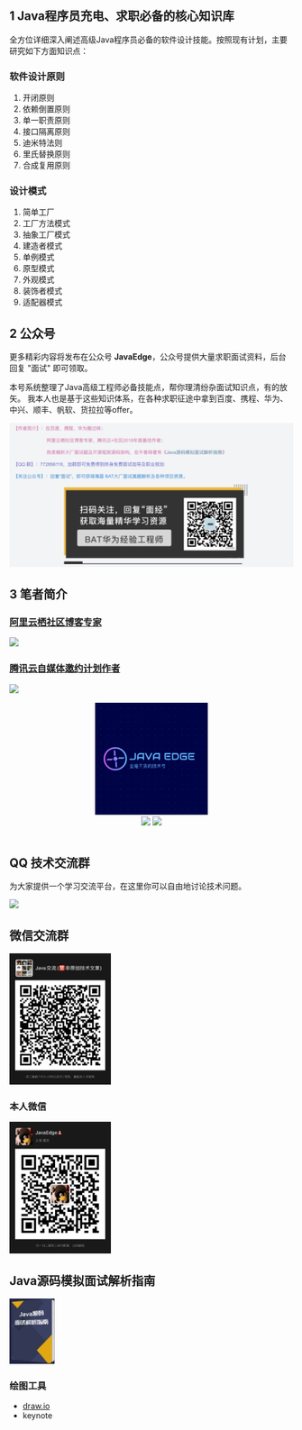 ## 1 Java程序员充电、求职必备的核心知识库

全方位详细深入阐述高级Java程序员必备的软件设计技能。按照现有计划，主要研究如下方面知识点：

### 软件设计原则
1. 开闭原则
2. 依赖倒置原则
3. 单一职责原则
4. 接口隔离原则
5. 迪米特法则
6. 里氏替换原则
7. 合成复用原则

### 设计模式
1. 简单工厂
2. 工厂方法模式
3. 抽象工厂模式
4. 建造者模式
5. 单例模式
6. 原型模式
7. 外观模式
8. 装饰者模式
9. 适配器模式

## 2 公众号

更多精彩内容将发布在公众号 **JavaEdge**，公众号提供大量求职面试资料，后台回复 "面试" 即可领取。

本号系统整理了Java高级工程师必备技能点，帮你理清纷杂面试知识点，有的放矢。
我本人也是基于这些知识体系，在各种求职征途中拿到百度、携程、华为、中兴、顺丰、帆软、货拉拉等offer。

<img src="assets/公众号.png">

## 3 笔者简介

### [阿里云栖社区博客专家](https://yq.aliyun.com/users/article?spm=a2c4e.8091938.headeruserinfo.3.65993d6eqaQ0O6)

![](https://img-blog.csdnimg.cn/20190712131824494.png?x-oss-process=image/watermark,type_ZmFuZ3poZW5naGVpdGk,shadow_10,text_SmF2YUVkZ2U=,size_1,color_FFFFFF,t_70)

### [腾讯云自媒体邀约计划作者](https://cloud.tencent.com/developer/user/1752328)

![](https://img-blog.csdnimg.cn/20190712140323352.png?x-oss-process=image/watermark,type_ZmFuZ3poZW5naGVpdGk,shadow_10,text_SmF2YUVkZ2U=,size_1,color_FFFFFF,t_70)

<div align="center">
    <img src="assets/LOGO.png" width="200px">
    <br>
    <a href="https://github.com/Wasabi1234/Java-Interview-Tutorial"> <img src="https://img.shields.io/badge/>-read-4ab8a1.svg"></a>  <a href="https://github.com/Wasabi1234"> <img src="https://img.shields.io/badge/_-more-4ab8a1.svg"></a>
    <br> <br>
</div>

## QQ 技术交流群

为大家提供一个学习交流平台，在这里你可以自由地讨论技术问题。

<img src="assets/QQ 群.JPG" width="180px">

## 微信交流群
<img src="assets/微信群.jpeg" width="180px">

### 本人微信
<img src="assets/个人微信.jpeg" width="180px">

## Java源码模拟面试解析指南

<a href="https://www.nowcoder.com/tutorial/10029/index">
    <img src="assets/牛客专刊.png" width="80px"></a>

### 绘图工具

- [draw.io](https://www.draw.io/)
- keynote

